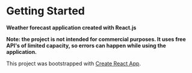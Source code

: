 # Getting Started

**Weather forecast application created with React.js**

**Note: the project is not intended for commercial purposes. It uses free API's of limited capacity, so errors can happen while using the application.**

This project was bootstrapped with [Create React App](https://github.com/facebook/create-react-app).